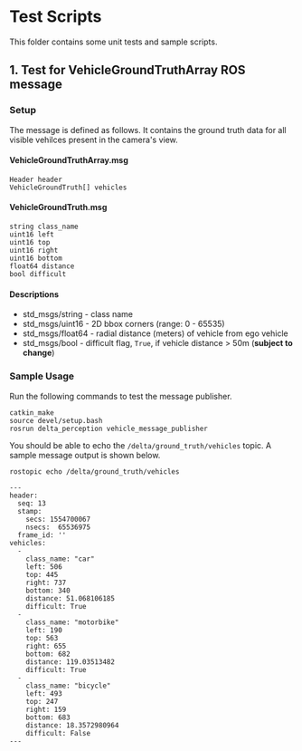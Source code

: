 # Test Scripts

This folder contains some unit tests and sample scripts.

## 1. Test for VehicleGroundTruthArray ROS message

### Setup

The message is defined as follows. It contains the ground truth data for all visible vehilces present in the camera's view.

#### VehicleGroundTruthArray.msg

```
Header header
VehicleGroundTruth[] vehicles
```

#### VehicleGroundTruth.msg

```
string class_name
uint16 left
uint16 top
uint16 right
uint16 bottom
float64 distance
bool difficult
```

#### Descriptions

- std_msgs/string - class name
- std_msgs/uint16 - 2D bbox corners (range: 0 - 65535)
- std_msgs/float64 - radial distance (meters) of vehicle from ego vehicle
- std_msgs/bool - difficult flag, `True`, if vehicle distance > 50m (**subject to change**)

### Sample Usage

Run the following commands to test the message publisher.

```
catkin_make
source devel/setup.bash
rosrun delta_perception vehicle_message_publisher
```

You should be able to echo the `/delta/ground_truth/vehicles` topic. A sample message output is shown below.

```
rostopic echo /delta/ground_truth/vehicles
```

```
---
header: 
  seq: 13
  stamp: 
    secs: 1554700067
    nsecs:  65536975
  frame_id: ''
vehicles: 
  - 
    class_name: "car"
    left: 506
    top: 445
    right: 737
    bottom: 340
    distance: 51.068106185
    difficult: True
  - 
    class_name: "motorbike"
    left: 190
    top: 563
    right: 655
    bottom: 682
    distance: 119.03513482
    difficult: True
  - 
    class_name: "bicycle"
    left: 493
    top: 247
    right: 159
    bottom: 683
    distance: 18.3572980964
    difficult: False
---
```
